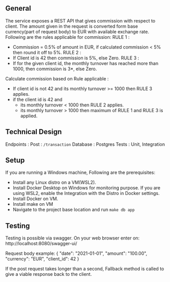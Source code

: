 ## General ##

The service exposes a REST API that gives commission with respect to client. 
The amount given in the request is converted form base currency(part of request body) to EUR with available exchange rate.
Following are the rules applicable for commission:
RULE 1 :
  - Commission = 0.5% of amount in EUR, if calculated commission < 5% then round it off to 5%.
RULE 2 :
  - If Client id is 42 then commission is 5%, else Zero.
RULE 3 :
  - If for the given client id, the monthly turnover has reached more than 1000, then commission is 3*, else Zero.

Calculate commission based on Rule applicable :
  - If client id is not 42 and its monthly turnover >= 1000 then RULE 3 applies.
  - if the client id is 42 and
    - its monthly turnover < 1000 then RULE 2 applies.
    - its monthly turnover > 1000 then maximum of RULE 1 and RULE 3 is applied. 

## Technical Design ##

Endpoints : 
    Post : `/transaction`
Database : Postgres
Tests : Unit, Integration



## Setup ##

If you are running a Windows machine, Following are the prerequisites:
  - Install any Linux distro on a VM(WSL2).
  - Install Docker Desktop on Windows for monitoring purpose. If you are using WSL2, enable the Integration with the Distro in Docker settings.
  - Install Docker on VM.
  - Install make on VM 
  - Navigate to the project base location and run `make db app`

## Testing ##

Testing is possible via swagger. On your web browser enter on:
http://localhost:8080/swagger-ui/

Request body example:
{
  "date": "2021-01-01",
  "amount": "100.00",
  "currency": "EUR",
  "client_id": 42
}

If the post request takes longer than a second, Fallback method is called to give a viable response back to the client.

